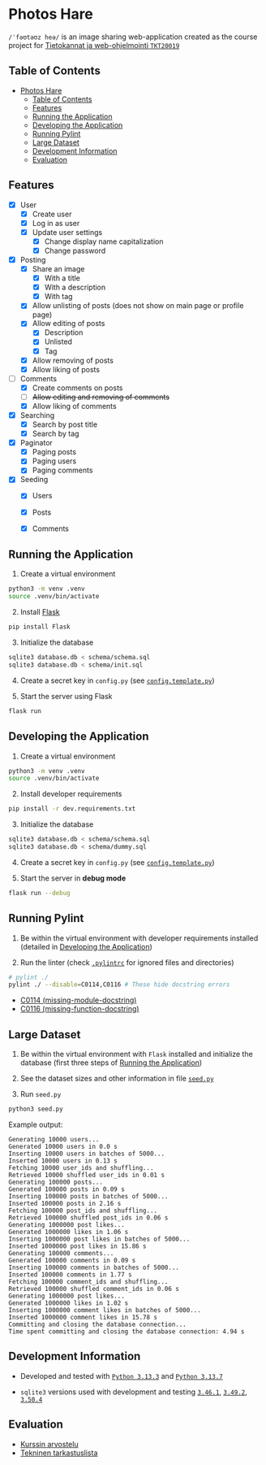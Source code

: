 # Photos Hare

`/ˈfəʊtəʊz heə/` is an image sharing web-application created as the course project for [Tietokannat ja web-ohjelmointi `TKT20019`](https://studies.helsinki.fi/kurssit/opintojakso/otm-f15d8b61-6e3e-47d2-8191-43a92d7d8607/TKT20019?cpId=hy-lv-76)


## Table of Contents
- [Photos Hare](#photos-hare)
  - [Table of Contents](#table-of-contents)
  - [Features](#features)
  - [Running the Application](#running-the-application)
  - [Developing the Application](#developing-the-application)
  - [Running Pylint](#running-pylint)
  - [Large Dataset](#large-dataset)
  - [Development Information](#development-information)
  - [Evaluation](#evaluation)


## Features

- [X] User
  - [X] Create user
  - [X] Log in as user
  - [X] Update user settings
    - [X] Change display name capitalization
    - [X] Change password

- [X] Posting
  - [X] Share an image
    - [X] With a title
    - [X] With a description
    - [X] With tag
  - [X] Allow unlisting of posts (does not show on main page or profile page)
  - [X] Allow editing of posts
    - [X] Description
    - [X] Unlisted
    - [X] Tag
  - [X] Allow removing of posts
  - [X] Allow liking of posts

- [ ] Comments
  - [X] Create comments on posts
  - [ ] ~~Allow editing and removing of comments~~
  - [X] Allow liking of comments

- [X] Searching
  - [X] Search by post title
  - [X] Search by tag

- [X] Paginator
  - [X] Paging posts
  - [X] Paging users
  - [X] Paging comments

- [X] Seeding
  - [X] Users
  - [X] Posts
  - [X] Comments


## Running the Application

1. Create a virtual environment
```bash
python3 -m venv .venv
source .venv/bin/activate
```

2. Install [Flask](https://pypi.org/project/Flask/)
```bash
pip install Flask
```

3. Initialize the database
```bash
sqlite3 database.db < schema/schema.sql
sqlite3 database.db < schema/init.sql
```

4. Create a secret key in `config.py` (see [`config.template.py`](/config.template.py))

5. Start the server using Flask
```bash
flask run
```

## Developing the Application

1. Create a virtual environment
```bash
python3 -m venv .venv
source .venv/bin/activate
```

2. Install developer requirements
```bash
pip install -r dev.requirements.txt
```

3. Initialize the database
```bash
sqlite3 database.db < schema/schema.sql
sqlite3 database.db < schema/dummy.sql
```

4. Create a secret key in `config.py` (see [`config.template.py`](/config.template.py))

5. Start the server in **debug mode**
```bash
flask run --debug
```


## Running Pylint

1. Be within the virtual environment with developer requirements installed (detailed in [Developing the Application](#developing-the-application))

2. Run the linter (check [`.pylintrc`](/.pylintrc) for ignored files and directories)
```bash
# pylint ./
pylint ./ --disable=C0114,C0116 # These hide docstring errors
```

- [C0114 (missing-module-docstring)](https://sprytnyk.github.io/pylint-errors/plerr/errors/basic/C0114)
- [C0116 (missing-function-docstring)](https://sprytnyk.github.io/pylint-errors/plerr/errors/basic/C0116)


## Large Dataset

1. Be within the virtual environment with `Flask` installed and initialize the database (first three steps of [Running the Application](#running-the-application))

2. See the dataset sizes and other information in file [`seed.py`](./seed.py)

3. Run `seed.py`
```bash
python3 seed.py
```

Example output:
```
Generating 10000 users...
Generated 10000 users in 0.0 s
Inserting 10000 users in batches of 5000...
Inserted 10000 users in 0.13 s
Fetching 10000 user_ids and shuffling...
Retrieved 10000 shuffled user_ids in 0.01 s
Generating 100000 posts...
Generated 100000 posts in 0.09 s
Inserting 100000 posts in batches of 5000...
Inserted 100000 posts in 2.16 s
Fetching 100000 post_ids and shuffling...
Retrieved 100000 shuffled post_ids in 0.06 s
Generating 1000000 post likes...
Generated 1000000 likes in 1.06 s
Inserting 1000000 post likes in batches of 5000...
Inserted 1000000 post likes in 15.86 s
Generating 100000 comments...
Generated 100000 comments in 0.09 s
Inserting 100000 comments in batches of 5000...
Inserted 100000 comments in 1.77 s
Fetching 100000 comment_ids and shuffling...
Retrieved 100000 shuffled comment_ids in 0.06 s
Generating 1000000 post likes...
Generated 1000000 likes in 1.02 s
Inserting 1000000 comment likes in batches of 5000...
Inserted 1000000 comment likes in 15.78 s
Committing and closing the database connection...
Time spent committing and closing the database connection: 4.94 s
```


## Development Information

- Developed and tested with [`Python 3.13.3`](https://www.python.org/downloads/release/python-3133/) and [`Python 3.13.7`](https://www.python.org/downloads/release/python-3137/)

- `sqlite3` versions used with development and testing [`3.46.1`](https://sqlite.org/releaselog/3_46_1.html), [`3.49.2`](https://sqlite.org/releaselog/3_49_2.html), [`3.50.4`](https://sqlite.org/releaselog/3_50_4.html)


## Evaluation

- [Kurssin arvostelu](https://hy-tikawe.github.io/materiaali/arvostelu/)
- [Tekninen tarkastuslista](https://hy-tikawe.github.io/materiaali/lista/)
